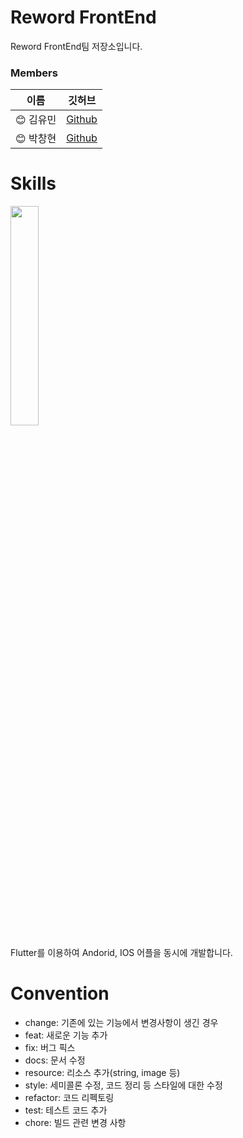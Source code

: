 # Reword FrontEnd
Reword FrontEnd팀 저장소입니다.

### Members
|이름|깃허브|
|------|---|
|😊 김유민|[Github](https://github.com/yumin2019)|
|😊 박창현|[Github](https://github.com/sac7160)|

# Skills
<img src="https://user-images.githubusercontent.com/49779139/158051210-1c6991c5-4f2f-4c0d-a545-afdf15f9babd.png" width="30%" height="30%"/>

Flutter를 이용하여 Andorid, IOS 어플을 동시에 개발합니다. 

# Convention
- change: 기존에 있는 기능에서 변경사항이 생긴 경우
- feat: 새로운 기능 추가
- fix: 버그 픽스
- docs: 문서 수정
- resource: 리소스 추가(string, image 등)
- style: 세미콜론 수정, 코드 정리 등 스타일에 대한 수정
- refactor: 코드 리펙토링
- test: 테스트 코드 추가
- chore: 빌드 관련 변경 사항
